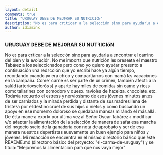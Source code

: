 ```yaml
---
layout: detail1
comments: true
title: "URUGUAY DEBE DE MEJORAR SU NUTRICIóN"
description: "No es para criticar a la selección sino para ayudarla a encontrar el camino del bien y la evolución. No me importa que nutrición les presenta el maestro Tabárez a los seleccionados pero como yo quiero ayudar presento a continuación una redacción que yo escribí hace ya algún tiempo, recordando cuando yo era chico y compartíamos con mamá las vacaciones en la campaña. Comer carne es ser parte de un crímen, también afecta a la salúd (arterioesclorósis) y aparte hay miles de comidas sin carne y ricas como tallarines con pomodoro y queso, ravioles de hacelga, chocolate, etc. Todavía recuerdo el estress y nerviosismo de esos jóvenes minutos antes de ser carniados y la mirada perdida y distante de sus madres llena de tristeza por el destino cruel de sus hijos o nietos y como buscando un apoyo en ese momento doloroso se quedaban mansas mirándo el más allá. De ésta manera exorto por última vez al Señor Oscar Tabárez a modificar y/o adaptar la alimentación de la selección de manera de safar esa mancha del negocio sucio de la ganadería con nota de aprobado y ser de esa manera nuestros deportistas nuevamente un buen ejemplo para niños y jóvenes. Mi redacción se encuentra en el mismo directorio básico que éste README.md (directorio básico del proyecto: el-carma-de-uruguay y se titula: Mejoremos la alimentación para que nos vaya mejor"
author: idiaminx
---
```


### URUGUAY DEBE DE MEJORAR SU NUTRICIóN

No es para criticar a la selección sino para ayudarla a encontrar el camino del bien y la evolución. No me importa que nutrición les presenta el maestro Tabárez a los seleccionados pero como yo quiero ayudar presento a continuación una redacción que yo escribí hace ya algún tiempo, recordando cuando yo era chico y compartíamos con mamá las vacaciones en la campaña. Comer carne es ser parte de un crímen, también afecta a la salúd (arterioesclorósis) y aparte hay miles de comidas sin carne y ricas como tallarines con pomodoro y queso, ravioles de hacelga, chocolate, etc. Todavía recuerdo el estress y nerviosismo de esos jóvenes minutos antes de ser carniados y la mirada perdida y distante de sus madres llena de tristeza por el destino cruel de sus hijos o nietos y como buscando un apoyo en ese momento doloroso se quedaban mansas mirándo el más allá. De ésta manera exorto por última vez al Señor Oscar Tabárez a modificar y/o adaptar la alimentación de la selección de manera de safar esa mancha del negocio sucio de la ganadería con nota de aprobado y ser de esa manera nuestros deportistas nuevamente un buen ejemplo para niños y jóvenes. Mi redacción se encuentra en el mismo directorio básico que éste README.md (directorio básico del proyecto: "el-carma-de-uruguay") y se titula: "Mejoremos la alimentación para que nos vaya mejor"


